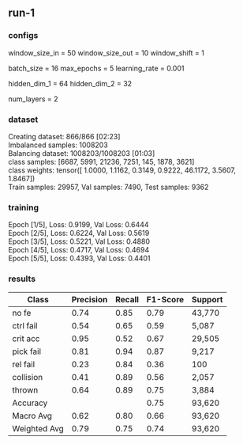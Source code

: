 ## run-1
### configs
window_size_in = 50
window_size_out = 10
window_shift = 1

batch_size = 16
max_epochs = 5
learning_rate = 0.001

hidden_dim_1 = 64
hidden_dim_2 = 32

num_layers = 2

### dataset
Creating dataset: 866/866 [02:23]  
Imbalanced samples: 1008203  
Balancing dataset: 1008203/1008203 [01:03]  
class samples: [6687, 5991, 21236, 7251, 145, 1878, 3621]  
class weights: tensor([ 1.0000,  1.1162,  0.3149,  0.9222, 46.1172,  3.5607,  1.8467])  
Train samples: 29957, Val samples: 7490, Test samples: 9362  

### training
Epoch [1/5], Loss: 0.9199, Val Loss: 0.6444  
Epoch [2/5], Loss: 0.6224, Val Loss: 0.5619  
Epoch [3/5], Loss: 0.5221, Val Loss: 0.4880  
Epoch [4/5], Loss: 0.4717, Val Loss: 0.4694  
Epoch [5/5], Loss: 0.4393, Val Loss: 0.4401  

### results

|     Class     | Precision |  Recall  | F1-Score | Support |
|---------------|-----------|----------|----------|---------|
|     no fe     |   0.74    |   0.85   |   0.79   |  43,770 |
|   ctrl fail   |   0.54    |   0.65   |   0.59   |  5,087  |
|    crit acc   |   0.95    |   0.52   |   0.67   |  29,505 |
|   pick fail   |   0.81    |   0.94   |   0.87   |  9,217  |
|    rel fail   |   0.23    |   0.84   |   0.36   |   100   |
|   collision   |   0.41    |   0.89   |   0.56   |  2,057  |
|     thrown    |   0.64    |   0.89   |   0.75   |  3,884  |
|   Accuracy    |           |          |   0.75   |  93,620 |
|   Macro Avg   |   0.62    |   0.80   |   0.66   |  93,620 |
| Weighted Avg  |   0.79    |   0.75   |   0.74   |  93,620 |
